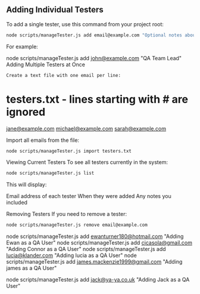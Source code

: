 ## Adding Individual Testers
To add a single tester, use this command from your project root:

```bash
node scripts/manageTester.js add email@example.com "Optional notes about this tester"
```

For example:

node scripts/manageTester.js add john@example.com "QA Team Lead"
Adding Multiple Testers at Once

```bash
Create a text file with one email per line:
```

# testers.txt - lines starting with # are ignored
jane@example.com
michael@example.com
sarah@example.com

Import all emails from the file:

```bash
node scripts/manageTester.js import testers.txt
```

Viewing Current Testers
To see all testers currently in the system:

```bash
node scripts/manageTester.js list
```

This will display:

Email address of each tester
When they were added
Any notes you included

Removing Testers
If you need to remove a tester:

```bash
node scripts/manageTester.js remove email@example.com
```

node scripts/manageTester.js add ewanturner180@hotmail.com "Adding Ewan as a QA User"
node scripts/manageTester.js add cjcasola@gmail.com "Adding Connor as a QA User"
node scripts/manageTester.js add lucia@klander.com "Adding lucia as a QA User"
node scripts/manageTester.js add james.mackenzie1999@gmail.com "Adding james as a QA User"



node scripts/manageTester.js add jack@ya-ya.co.uk "Adding Jack as a QA User"



